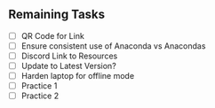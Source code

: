 ## Remaining Tasks

- [ ] QR Code for Link
- [ ] Ensure consistent use of Anaconda vs Anacondas
- [ ] Discord Link to Resources
- [ ] Update to Latest Version?
- [ ] Harden laptop for offline mode
- [ ] Practice 1
- [ ] Practice 2